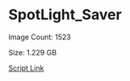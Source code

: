 # SpotLight_Saver

Image Count: 1523

Size: 1.229 GB

[Script Link](https://github.com/liuyal/Archive/blob/master/Python/Utilities/Miscellaneous/spotlight_saver.py)